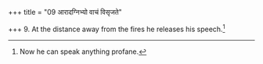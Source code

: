 +++
title = "09 आरादग्निभ्यो वाचं विसृजते"

+++
9. At the distance away from the fires he releases his speech.[^1]  


[^1]: Now he can speak anything profane.
